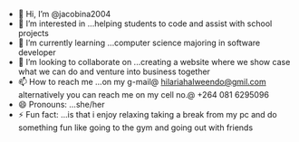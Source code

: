 - 👋 Hi, I’m @jacobina2004
- 👀 I’m interested in ...helping students to code and assist with school projects
- 🌱 I’m currently learning ...computer science majoring in software developer
- 💞️ I’m looking to collaborate on ...creating a website where we show case what we can do and venture into business together
- 📫 How to reach me ...on my g-mail@ hilariahalweendo@gmil.com alternatively you can reach me on my cell no.@ +264 081 6295096
- 😄 Pronouns: ...she/her
- ⚡ Fun fact: ...is that i enjoy relaxing taking a break from my pc and do something fun like going to the gym and going out with friends

<!---
jacobina2004/jacobina2004 is a ✨ special ✨ repository because its `README.md` (this file) appears on your GitHub profile.
You can click the Preview link to take a look at your changes.
--->
